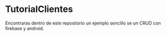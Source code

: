 # TutorialClientes
Encontraras dentro de este repositorio un ejemplo sencillo se un CRUD con firebase y android.
